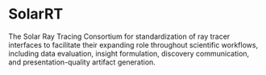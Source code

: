 # SolarRT
The Solar Ray Tracing Consortium for standardization of ray tracer interfaces to facilitate their expanding role throughout scientific workflows, including data evaluation, insight formulation, discovery communication, and presentation-quality artifact generation.
